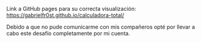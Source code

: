 Link a GitHub pages para su correcta visualización: https://gabrielfr0st.github.io/calculadora-total/

Debido a que no pude comunicarme con mis compañeros opté por llevar a cabo este desafío completamente por mi cuenta.
